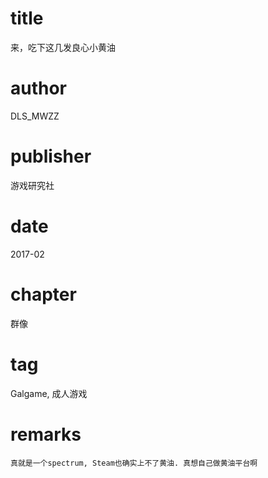 # title
来，吃下这几发良心小黄油

# author
DLS_MWZZ

# publisher
游戏研究社

# date
2017-02

# chapter
群像

# tag
Galgame, 成人游戏

# remarks
`真就是一个spectrum, Steam也确实上不了黄油. 真想自己做黄油平台啊`
